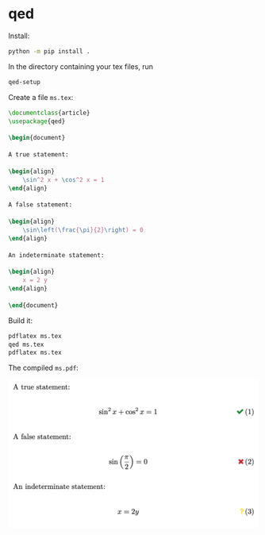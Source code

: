 qed
===

Install:

```bash
python -m pip install .
```

In the directory containing your tex files, run

```bash
qed-setup
```

Create a file ``ms.tex``:

```latex
\documentclass{article}
\usepackage{qed}

\begin{document}

A true statement:

\begin{align}
    \sin^2 x + \cos^2 x = 1
\end{align}

A false statement:

\begin{align}
    \sin\left(\frac{\pi}{2}\right) = 0
\end{align}

An indeterminate statement:

\begin{align}
    x = 2 y
\end{align}

\end{document}
```

Build it:

```bash
pdflatex ms.tex
qed ms.tex
pdflatex ms.tex
```

The compiled ``ms.pdf``:

![example](.github/example.png)
